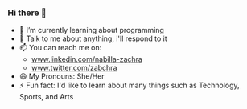 ### Hi there 👋

<!--
**nabillazachra/nabillazachra** is a ✨ _special_ ✨ repository because its `README.md` (this file) appears on your GitHub profile.

Here are some ideas to get you started:

- 🔭 I’m currently working on ...
- 👯 I’m looking to collaborate on ...
- 🤔 I’m looking for help with ...
-->

- 🌱 I’m currently learning about programming
- 💬 Talk to me about anything, i'll respond to it
- 📫 You can reach me on: 
   - www.linkedin.com/nabilla-zachra
   - www.twitter.com/zabchra
- 😄 My Pronouns: She/Her
- ⚡ Fun fact: I'd like to learn about many things such as Technology, Sports, and Arts
